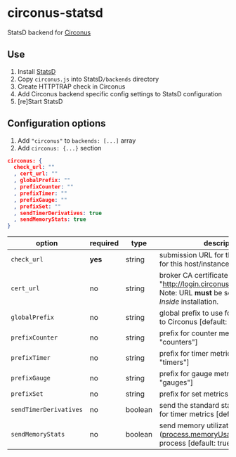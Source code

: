 # circonus-statsd
StatsD backend for [Circonus](http://circonus.com)

## Use

1. Install [StatsD](https://github.com/etsy/statsd)
2. Copy `circonus.js` into StatsD`/backends` directory
3. Create HTTPTRAP check in Circonus
4. Add Circonus backend specific config settings to StatsD configuration
5. [re]Start StatsD 

## Configuration options

1. Add `"circonus"` to `backends: [...]` array
2. Add `circonus: {...}` section

```json
circonus: {
  check_url: ""
  , cert_url: ""
  , globalPrefix: ""
  , prefixCounter: ""
  , prefixTimer: ""
  , prefixGauge: ""
  , prefixSet: ""
  , sendTimerDerivatives: true
  , sendMemoryStats: true
}
```

option | required | type | description
------ | -------- | ---- | -----------
`check_url` | **yes** | string | submission URL for the httptrap check for this host/instance
`cert_url` | no | string | broker CA certificate URL [default: "http://login.circonus.com/pki/ca.crt"]. Note: URL **must** be set for a _Circonus Inside_ installation.
`globalPrefix` | no | string | global prefix to use for sending stats to Circonus [default: ""]
`prefixCounter` | no | string | prefix for counter metrics [default: "counters"]
`prefixTimer` | no | string | prefix for timer metrics [default: "timers"]
`prefixGauge` | no | string | prefix for gauge metrics [default: "gauges"]
`prefixSet` | no | string | prefix for set metrics [default: "sets"]
`sendTimerDerivatives` | no | boolean | send the standard statsd derivatives for timer metrics [default: true]
`sendMemoryStats` | no | boolean | send memory utilization metrics ([process.memoryUsage()](https://nodejs.org/api/process.html#process_process_memoryusage)) for statsd process [default: true]
